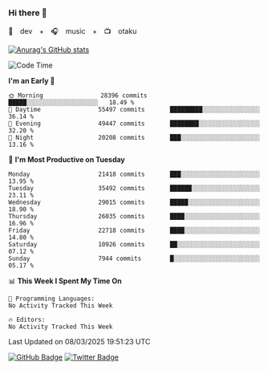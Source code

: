 ### Hi there 👋

🚀　dev　+　🎧　music　+　📺　otaku


[![Anurag's GitHub stats](https://github-readme-stats.vercel.app/api?username=koheitasaka&count_private=true&show_icons=true&theme=monokai)](https://github.com/koheitasaka/github-readme-stats)

<!--START_SECTION:waka-->
![Code Time](http://img.shields.io/badge/Code%20Time-1%2C161%20hrs%2023%20mins-blue)

**I'm an Early 🐤** 

```text
🌞 Morning                28396 commits       █████░░░░░░░░░░░░░░░░░░░░   18.49 % 
🌆 Daytime                55497 commits       █████████░░░░░░░░░░░░░░░░   36.14 % 
🌃 Evening                49447 commits       ████████░░░░░░░░░░░░░░░░░   32.20 % 
🌙 Night                  20208 commits       ███░░░░░░░░░░░░░░░░░░░░░░   13.16 % 
```
📅 **I'm Most Productive on Tuesday** 

```text
Monday                   21418 commits       ███░░░░░░░░░░░░░░░░░░░░░░   13.95 % 
Tuesday                  35492 commits       ██████░░░░░░░░░░░░░░░░░░░   23.11 % 
Wednesday                29015 commits       █████░░░░░░░░░░░░░░░░░░░░   18.90 % 
Thursday                 26035 commits       ████░░░░░░░░░░░░░░░░░░░░░   16.96 % 
Friday                   22718 commits       ████░░░░░░░░░░░░░░░░░░░░░   14.80 % 
Saturday                 10926 commits       ██░░░░░░░░░░░░░░░░░░░░░░░   07.12 % 
Sunday                   7944 commits        █░░░░░░░░░░░░░░░░░░░░░░░░   05.17 % 
```


📊 **This Week I Spent My Time On** 

```text
💬 Programming Languages: 
No Activity Tracked This Week

🔥 Editors: 
No Activity Tracked This Week
```


 Last Updated on 08/03/2025 19:51:23 UTC
<!--END_SECTION:waka-->

[![GitHub Badge](https://img.shields.io/badge/GitHub-100000?style=for-the-badge&logo=github&logoColor=white)](https://github.com/koheitasaka)
[![Twitter Badge](https://img.shields.io/badge/Twitter-1DA1F2?style=for-the-badge&logo=twitter&logoColor=white)](https://twitter.com/sleep_asleep_)
